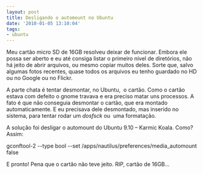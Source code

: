 ```yaml
---
layout: post
title: Desligando o automount no Ubuntu
date: '2010-01-05 13:10:04'
tags:
- ubuntu
---
```



Meu cartão micro SD de 16GB resolveu deixar de funcionar. Embora ele possa ser aberto e eu até consiga listar o primeiro nível de diretórios, não há jeito de abrir arquivos, ou mesmo copiar muitos deles. Sorte que, salvo algumas fotos recentes, quase todos os arquivos eu tenho guardado no HD ou no Google ou no Flickr.

A parte chata é tentar desmontar, no Ubuntu,  o cartão. Como o cartão estava com defeito o gnome travava e era preciso matar uns processos. A fato é que não conseguia desmontar o cartão, que era montado automaticamente. E eu precisava dele desmontado, mas inserido no sistema, para tentar rodar um *dosfsck* ou  uma formatação.

A solução foi desligar o automount do Ubuntu 9.10 – Karmic Koala. Como? Assim:

 gconftool-2 --type bool --set /apps/nautilus/preferences/media_automount false

E pronto! Pena que o cartão não teve jeito. RIP, cartão de 16GB…



